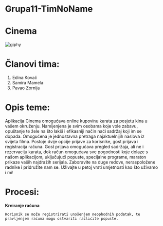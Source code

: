 # Grupa11-TimNoName

# Cinema
![giphy](https://thumbs.gfycat.com/RigidWellmadeCowrie-size_restricted.gif)

# Članovi tima:

1. Edina Kovač
2. Samira Mamela
3. Pavao Zornija

# Opis teme:

Aplikacija Cinema omogućava online kupovinu karata za posjetu kina u vašem okruženju. Namijenjena je svim osobama koje vole zabavu, opuštanje te žele na što lakši i efikasniji način naći sadržaj koji im se dopada. Omogućena je jednostavna pretraga najaktuelnijih naslova iz svijeta filma. Postoje dvije opcije prijave za korisnike, gost prijava i registracija računa. Gost prijava omogućava pregled sadržaja, ali ne i rezervaciju karata, dok račun omogućava sve pogodnosti koje dolaze s našom aplikacijom, uključujući popuste, specijalne programe, maraton prikaze vaših najdražih serijala. Zaboravite na duge redove, neraspoložene radnike i pridružite nam se. Uživajte u petoj vrsti umjetnosti kao što uživamo i mi! 

# Procesi:

**Kreiranje računa** 
```
Korisnik se može registrirati unošenjem neophodnih podatak, te pravljenjem računa mogu ostvariti različite popuste.
```



